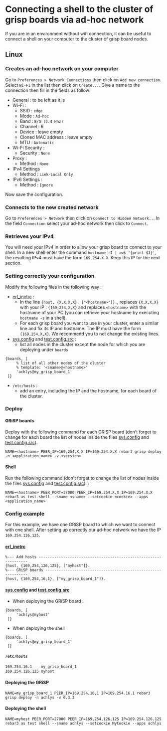 # Connecting a shell to the cluster of grisp boards via ad-hoc network
If you are in an environment without wifi connection, it can be useful to connect a shell on your computer to the cluster of grisp board nodes.

## Linux

### Creates an ad-hoc network on your computer

Go to `Preferences > Network Connections` then click on `Add new connection`. Select `Wi-Fi` in the list then click on `Create...`.
Give a name to the connection then fill in the fields as follow:

 - General : to be left as it is
 - Wi-Fi :
	 - SSID : `edge`
	 - Mode : `Ad-hoc`
	 - Band : `B/G (2.4 Hhz)`
	 - Channel : 6
	 - Device : leave empty
	 - Cloned MAC address : leave empty
	 - MTU : `Automatic`
 - Wi-Fi Security :
	 - Security : `None`
 - Proxy :
	 - Method : `None`
 - IPv4 Settings
	 - Method : `Link-Local Only`
 - IPv6 Settings :
	 - Method : `Ignore`

Now save the configuration.

### Connects to the new created network
Go to `Preferences > Network` then click on `Connect to Hidden Network..`.
In the field `Connection` select your ad-hoc network then click to `Connect`.

### Retrieves your IPv4
You will need your IPv4 in order to allow your grisp board to connect to your shell. 
In a new shell enter the command `hostname -I | awk '{print $1}'`, the resulting IPv4 must have the form `169.254.X.X`. Keep this IP for the next section.

### Setting correctly your configuration

Modify the following files in the following way :

 - [erl_inetrc](../grisp/grisp_base/files/erl_inetrc) :
	 - In the line `{host, {X,X,X,X}, ["<hostname>"]}.`, replaces `{X,X,X,X}` with your IP : `{169,254,X,X}` and replaces `<hostname>` with the hostname of your PC (you can retrieve your hostname by executing `hostname -s` in a shell).
	 - For each grisp board you want to use in your cluster, enter a similar line and fix its IP and hostname. The IP must have the form `{169,254,X,X}`. We recommend you to not change the existing lines.
 - [sys.config](../config/sys.config) and [test.config.src](../config/test.config.src) :
	 - list all nodes in the cluster except the node for which you are deploying under `boards`
```
{boards, [
     % list of all other nodes of the cluster
     % template: '<sname>@<hostname>'
     'achlys@my_grisp_board_1'
 ]}
```
 - `/etc/hosts` :
	 - add an entry, including the IP and the hostname, for each board of the cluster.

### Deploy

#### GRiSP boards
Deploy with the following command for each GRiSP board (don't forget to change for each board the list of nodes inside the files [sys.config](../config/sys.config) and [test.config.src](../config/test.config.src)).
```
NAME=<hostname> PEER_IP=169,254,X,X IP=169.254.X.X rebar3 grisp deploy -n <application_name> -v <version>
```

#### Shell
Run the following command  (don't forget to change the list of nodes inside the files [sys.config](../config/sys.config) and [test.config.src](../config/test.config.src)). :
```
NAME=<hostname> PEER_PORT=27000 PEER_IP=169,254,X,X IP=169.254.X.X rebar3 as test shell --sname <sname> --setcookie <cookie> --apps <application_name>
```

### Config example
For this example, we have one GRiSP board to which we want to connect with one shell. After setting up correctly our ad-hoc network we have the IP `169.254.126.125`.

#### [erl_inetrc](../grisp/grisp_base/files/erl_inetrc)

```
%--- Add hosts -----------------------------------------------------------------
{host, {169,254,126,125}, ["myhost"]}.
%--- GRiSP boards --------------------------------------------------------------
{host, {169,254,16,1}, ["my_grisp_board_1"]}.
```

#### [sys.config](../config/sys.config) and [test.config.src](../config/test.config.src)

 - When deploying the GRiSP board :
```
{boards, [
     'achlys@myhost'
 ]}
```
 - When deploying the shell
```
{boards, [
     'achlys@my_grisp_board_1'
 ]}
```

#### `/etc/hosts`
```bash
169.254.16.1	my_grisp_board_1
169.254.126.125	myhost
```
#### Deploying the GRiSP
`NAME=my_grisp_board_1 PEER_IP=169,254,16,1 IP=169.254.16.1 rebar3 grisp deploy -n achlys -v 0.3.3`

#### Deploying the shell
`NAME=myhost PEER_PORT=27000 PEER_IP=169,254,126,125 IP=169.254.126.125 rebar3 as test shell --sname achlys --setcookie MyCookie --apps achlys`